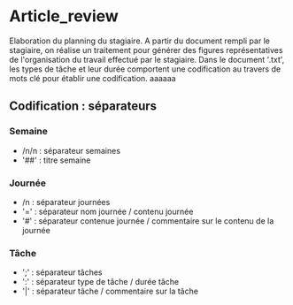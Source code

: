 # Article_review
Elaboration du planning du stagiaire.
A partir du document rempli par le stagiaire, on réalise un traitement pour générer des figures représentatives de l'organisation du travail effectué par le stagiaire.
Dans le document '.txt', les types de tâche et leur durée comportent une codification au travers de mots clé pour établir une codification. aaaaaa


## Codification : séparateurs

### Semaine

- /n/n : séparateur semaines
- '##' : titre semaine

### Journée

- /n : séparateur journées
- '=' : séparateur nom journée / contenu journée
- '#' : séparateur contenue journée / commentaire sur le contenu de la journée

### Tâche

- ';' : séparateur tâches
- ':' : séparateur type de tâche / durée tâche
- '|' : séparateur tâche / commentaire sur la tâche